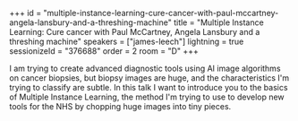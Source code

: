+++
id = "multiple-instance-learning-cure-cancer-with-paul-mccartney-angela-lansbury-and-a-threshing-machine"
title = "Multiple Instance Learning: Cure cancer with Paul McCartney, Angela Lansbury and a threshing machine"
speakers = ["james-leech"]
lightning = true
sessionizeId = "376688"
order = 2
room = "D"
+++

I am trying to create advanced diagnostic tools using AI image algorithms on cancer biopsies, but biopsy images are huge, and the characteristics I'm trying to classify are subtle. In this talk I want to introduce you to the basics of Multiple Instance Learning, the method I'm trying to use to develop new tools for the NHS by chopping huge images into tiny pieces.
